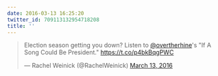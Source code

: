 ```yaml
---
date: 2016-03-13 16:25:20
twitter_id: 709113132954718208
title: ''
---
```


<blockquote class="twitter-tweet"><p lang="en" dir="ltr">Election season getting you down? Listen to <a href="https://twitter.com/overtherhine?ref_src=twsrc%5Etfw">@overtherhine</a>&#39;s &quot;If A Song Could Be President.&quot; <a href="https://t.co/p4bkBqgPWC">https://t.co/p4bkBqgPWC</a></p>&mdash; Rachel Weinick (@RachelWeinick) <a href="https://twitter.com/RachelWeinick/status/709065498680565760?ref_src=twsrc%5Etfw">March 13, 2016</a></blockquote>
<script async src="https://platform.twitter.com/widgets.js" charset="utf-8"></script>
